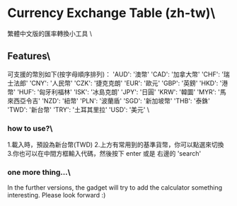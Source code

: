 # Currency Exchange Table (zh-tw)\
繁體中文版的匯率轉換小工具
\
## Features\
可支援的幣別如下(按字母順序排列)：
'AUD': '澳幣'
'CAD': '加拿大幣'
'CHF': '瑞士法郎'
'CNY': '人民幣'
'CZK': '捷克克朗'
'EUR': '歐元'
'GBP': '英鎊'
'HKD': '港幣'
'HUF': '匈牙利福林'
'ISK': '冰島克朗'
'JPY': '日圓'
'KRW': '韓圜'
'MYR': '馬來西亞令吉'
'NZD': '紐幣'
'PLN': '波蘭盾'
'SGD': '新加坡幣'
'THB': '泰銖'
'TWD': '新台幣'
'TRY': '土耳其里拉'
'USD': '美元'
\
### how to use?\
1.載入時，預設為新台幣(TWD)
2.上方有常用到的基準貨幣，你可以點選來切換
3.你也可以在中間方框輸入代碼，然後按下 enter 或是 右邊的 'search'

### one more thing...\
In the further versions, the gadget will try to add the calculator something interesting. Please look forward :)